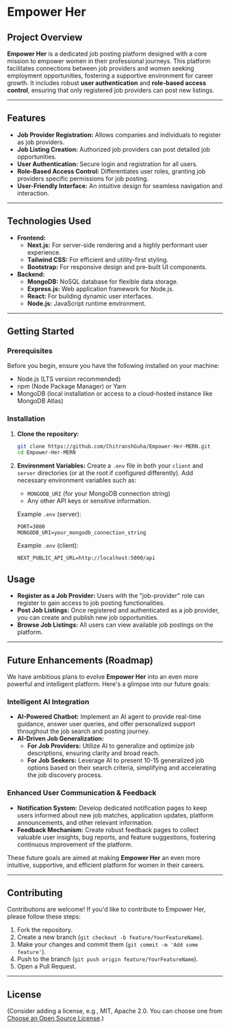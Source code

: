 # Empower Her

## Project Overview

**Empower Her** is a dedicated job posting platform designed with a core mission to empower women in their professional journeys. This platform facilitates connections between job providers and women seeking employment opportunities, fostering a supportive environment for career growth. It includes robust **user authentication** and **role-based access control**, ensuring that only registered job providers can post new listings.

-----

## Features

  * **Job Provider Registration:** Allows companies and individuals to register as job providers.
  * **Job Listing Creation:** Authorized job providers can post detailed job opportunities.
  * **User Authentication:** Secure login and registration for all users.
  * **Role-Based Access Control:** Differentiates user roles, granting job providers specific permissions for job posting.
  * **User-Friendly Interface:** An intuitive design for seamless navigation and interaction.

-----

## Technologies Used

  * **Frontend:**
      * **Next.js:** For server-side rendering and a highly performant user experience.
      * **Tailwind CSS:** For efficient and utility-first styling.
      * **Bootstrap:** For responsive design and pre-built UI components.
  * **Backend:**
      * **MongoDB:** NoSQL database for flexible data storage.
      * **Express.js:** Web application framework for Node.js.
      * **React:** For building dynamic user interfaces.
      * **Node.js:** JavaScript runtime environment.

-----

## Getting Started

### Prerequisites

Before you begin, ensure you have the following installed on your machine:

  * Node.js (LTS version recommended)
  * npm (Node Package Manager) or Yarn
  * MongoDB (local installation or access to a cloud-hosted instance like MongoDB Atlas)

### Installation

1.  **Clone the repository:**

    ```bash
    git clone https://github.com/ChitranshGuha/Empower-Her-MERN.git
    cd Empower-Her-MERN
    ```



2.  **Environment Variables:**
    Create a `.env` file in both your `client` and `server` directories (or at the root if configured differently). Add necessary environment variables such as:

      * `MONGODB_URI` (for your MongoDB connection string)
      * Any other API keys or sensitive information.

    Example `.env` (server):

    ```
    PORT=3000
    MONGODB_URI=your_mongodb_connection_string
    ```

    Example `.env` (client):

    ```
    NEXT_PUBLIC_API_URL=http://localhost:5000/api
    ```


## Usage

  * **Register as a Job Provider:** Users with the "job-provider" role can register to gain access to job posting functionalities.
  * **Post Job Listings:** Once registered and authenticated as a job provider, you can create and publish new job opportunities.
  * **Browse Job Listings:** All users can view available job postings on the platform.

-----

## Future Enhancements (Roadmap)

We have ambitious plans to evolve **Empower Her** into an even more powerful and intelligent platform. Here's a glimpse into our future goals:

### Intelligent AI Integration

  * **AI-Powered Chatbot:** Implement an AI agent to provide real-time guidance, answer user queries, and offer personalized support throughout the job search and posting journey.
  * **AI-Driven Job Generalization:**
      * **For Job Providers:** Utilize AI to generalize and optimize job descriptions, ensuring clarity and broad reach.
      * **For Job Seekers:** Leverage AI to present 10-15 generalized job options based on their search criteria, simplifying and accelerating the job discovery process.

### Enhanced User Communication & Feedback

  * **Notification System:** Develop dedicated notification pages to keep users informed about new job matches, application updates, platform announcements, and other relevant information.
  * **Feedback Mechanism:** Create robust feedback pages to collect valuable user insights, bug reports, and feature suggestions, fostering continuous improvement of the platform.

These future goals are aimed at making **Empower Her** an even more intuitive, supportive, and efficient platform for women in their careers.

-----

## Contributing

Contributions are welcome\! If you'd like to contribute to Empower Her, please follow these steps:

1.  Fork the repository.
2.  Create a new branch (`git checkout -b feature/YourFeatureName`).
3.  Make your changes and commit them (`git commit -m 'Add some feature'`).
4.  Push to the branch (`git push origin feature/YourFeatureName`).
5.  Open a Pull Request.

-----

## License

(Consider adding a license, e.g., MIT, Apache 2.0. You can choose one from [Choose an Open Source License](https://choosealicense.com/).)
